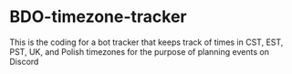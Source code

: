 # BDO-timezone-tracker
This is the coding for a bot tracker that keeps track of times in CST, EST, PST, UK, and Polish timezones for the purpose of planning events on Discord
